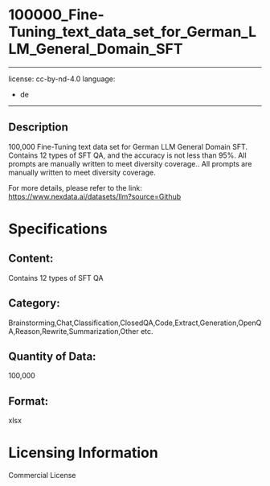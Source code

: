# 100000_Fine-Tuning_text_data_set_for_German_LLM_General_Domain_SFT

---
license: cc-by-nd-4.0
language:
- de
---
## Description
100,000 Fine-Tuning text data set for German LLM General Domain SFT. Contains 12 types of SFT QA, and the accuracy is not less than 95%. All prompts are manually written to meet diversity coverage.. All prompts are manually written to meet diversity coverage.

For more details, please refer to the link: https://www.nexdata.ai/datasets/llm?source=Github

# Specifications
## Content: 
Contains 12 types of SFT QA    
## Category: 
Brainstorming,Chat,Classification,ClosedQA,Code,Extract,Generation,OpenQA,Reason,Rewrite,Summarization,Other etc.    
## Quantity of Data: 
100,000
## Format: 
xlsx

# Licensing Information
Commercial License
